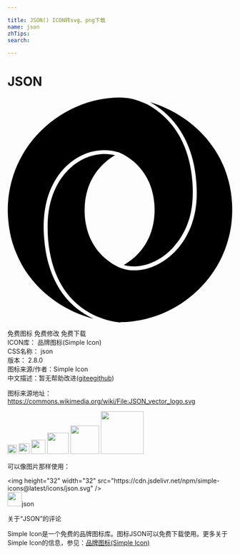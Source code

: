 ```yaml
---

title: JSON() ICON转svg、png下载
name: json
zhTips: 
search: 

---
```


# JSON  <small style="font-size: 60%;font-weight: 100"></small>

<div id="svg" class="svg-wrap">
<svg role="img" viewBox="0 0 24 24" xmlns="http://www.w3.org/2000/svg"><title>JSON icon</title><path d="M12.043 23.968c.479-.004.953-.029 1.426-.094 1.08-.138 2.143-.433 3.146-.863 1.409-.602 2.698-1.471 3.793-2.543 1.003-.989 1.842-2.151 2.44-3.427.509-1.097.869-2.274 1.02-3.476.149-1.16.135-2.346-.045-3.499-.149-.96-.419-1.896-.793-2.788-.24-.561-.525-1.101-.854-1.617-1.168-1.837-2.861-3.314-4.81-4.301-.693-.355-1.423-.645-2.172-.869h-.005c.119.063.24.132.345.201.12.074.239.146.351.225.569.385 1.094.827 1.559 1.33 1.063 1.145 1.797 2.548 2.218 4.041.284.982.434 1.998.495 3.017.044.743.044 1.491-.047 2.229-.149 1.27-.554 2.51-1.228 3.596-.495.803-1.14 1.519-1.903 2.084-1.244.928-2.877 1.482-4.436 1.114-.254-.061-.51-.146-.748-.258-.271-.124-.54-.277-.779-.449-.465-.311-.885-.685-1.244-1.106-.435-.52-.794-1.111-1.049-1.747-.314-.806-.479-1.672-.494-2.54-.03-1.273.225-2.553.854-3.67.42-.744.989-1.396 1.663-1.918.225-.178.464-.333.704-.479l.016-.007c-.466-.105-.96-.151-1.441-.12-.418.029-.823.105-1.228.239-.359.12-.704.271-1.019.45-.255.149-.508.315-.733.495-.211.18-.42.359-.615.555-1.123 1.153-1.768 2.682-2.022 4.256-.15.973-.15 1.961-.091 2.951.105 1.394.391 2.786.945 4.061.344.794.793 1.527 1.348 2.173.854.987 1.934 1.753 3.132 2.231.675.271 1.394.465 2.113.54.074.015.149.015.209.015l-.021-.032zm-2.934-.398c-.164-.07-.314-.149-.45-.228-.149-.083-.3-.168-.449-.259-.585-.362-1.108-.787-1.589-1.275-1.094-1.138-1.827-2.567-2.247-4.081-.284-1.034-.435-2.102-.495-3.172-.044-.703-.029-1.393.046-2.082.135-1.257.495-2.501 1.124-3.58.449-.794 1.063-1.498 1.783-2.053.494-.374 1.049-.69 1.633-.9.824-.299 1.708-.389 2.563-.27.33.045.658.121.959.225.029 0 .029 0 .045.03.015.015.045.015.06.03.045.016.104.045.165.074.239.12.479.271.704.42.899.629 1.633 1.498 2.097 2.502.42.914.615 1.934.631 2.938.014 1.079-.18 2.157-.645 3.146-.555 1.184-1.498 2.188-2.638 2.832.09.03.18.045.271.075.225.044.449.074.688.074 1.468.045 2.892-.659 3.94-1.647.195-.18.375-.375.54-.585.225-.27.435-.539.614-.823.239-.375.435-.75.614-1.154.226-.539.404-1.094.509-1.664.196-1.004.211-2.022.149-3.026-.135-2.022-.673-4.045-1.842-5.724-.18-.254-.359-.494-.555-.719-.329-.375-.689-.719-1.063-1.034-.42-.345-.885-.659-1.363-.915-.493-.223-1.078-.447-1.692-.598l-.3-.06c-.209-.03-.42-.044-.634-.06-.325-.015-.669-.01-1.015.016-.704.045-1.412.16-2.112.337-3.356.866-6.292 3.205-7.855 6.308C.799 7.657.445 8.714.238 9.8c-.239 1.243-.27 2.523-.104 3.775.12 1.02.374 2.023.778 2.977.227.57.511 1.124.825 1.648 1.094 1.783 2.683 3.236 4.51 4.24.688.391 1.408.69 2.157.945.226.074.45.149.689.209l.016-.024z"/></svg>
</div>
<detail full-name='json'></detail>

<div class="detail-page">
<p>
<span><span class="badge-success badge">免费图标</span> <span class="badge-success badge">免费修改</span>  <span class="badge-success badge">免费下载</span> </span>
<br/>
<span>
ICON库：
<span class="badge-secondary badge">品牌图标(Simple Icon)</span> 
</span>
<br/>
<span>
CSS名称：
<span class="badge-secondary badge">json</span> 
</span>

<br/>
<span>
版本：
<span class="badge-secondary badge">2.8.0</span> 
</span>
<br/>
<span>图标来源/作者：<span class="badge-light badge">Simple Icon</span></span> 
<br/>
<span class="zh-detail">中文描述：暂无<span class="help-link"><span>帮助改进</span>(<a href="https://gitee.com/liuwave/icon-helper/edit/master/json/brands/json.json" target="_blank" rel="noopener noreferrer">gitee</a><a href="https://github.com/liuwave/icon-helper/edit/master/json/brands/json.json" target="_blank" rel="noopener noreferrer">github</a></span>)</span><br/>
</p>
</div><div class="description description alert alert-light"><p>图标来源地址：<a href="https://commons.wikimedia.org/wiki/File:JSON_vector_logo.svg" target="_blank" rel="noopener noreferrer">https://commons.wikimedia.org/wiki/File:JSON_vector_logo.svg</a></p></div>
<div class="alert alert-dark">
<img height="21" width="21" src="https://cdn.jsdelivr.net/npm/simple-icons@latest/icons/json.svg" />
<img height="24" width="24" src="https://cdn.jsdelivr.net/npm/simple-icons@latest/icons/json.svg" />
<img height="32" width="32" src="https://cdn.jsdelivr.net/npm/simple-icons@latest/icons/json.svg" />
<img height="48" width="48" src="https://cdn.jsdelivr.net/npm/simple-icons@latest/icons/json.svg" />
<img height="64" width="64" src="https://cdn.jsdelivr.net/npm/simple-icons@latest/icons/json.svg" />
<img height="96" width="96" src="https://cdn.jsdelivr.net/npm/simple-icons@latest/icons/json.svg" />

</div>
<div>
  <p>可以像图片那样使用：    
  </p>
  <div class="alert alert-primary" style="font-size: 14px">
    &lt;img height="32" width="32" src="https://cdn.jsdelivr.net/npm/simple-icons@latest/icons/json.svg" /&gt;
    <copy-btn content='<img height="32" width="32" src="https://cdn.jsdelivr.net/npm/simple-icons@latest/icons/json.svg" />'></copy-btn>
  </div>
  <div class="alert alert-secondary">
    <img height="32" width="32" src="https://cdn.jsdelivr.net/npm/simple-icons@latest/icons/json.svg" />json
    <copy-btn content="json" btn-title="复制图标名称"></copy-btn>
  </div>
</div>

<Vssue title="关于“JSON”的评论" >关于“JSON”的评论</Vssue>


<div><p>Simple Icon是一个免费的品牌图标库。图标JSON可以免费下载使用。更多关于  Simple Icon的信息，参见：<a target="_blank" href="https://iconhelper.cn/brands.html">品牌图标(Simple Icon)</a>
</p></div>
